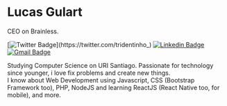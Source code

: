 # Lucas Gulart
CEO on Brainless.

[![Twitter Badge](https://img.shields.io/badge/-@tridentinho_-6633cc?style=flat-square&labelColor=6633cc&logo=twitter&logoColor=white&link=https://twitter.com/tridentinho_)](https://twitter.com/tridentinho_) 
[![Linkedin Badge](https://img.shields.io/badge/-Lucas%20Gulart-6633cc?style=flat-square&logo=Linkedin&logoColor=white&link=https://www.linkedin.com/in/gulartlucas/)](https://www.linkedin.com/in/gulartlucas/) 
[![Gmail Badge](https://img.shields.io/badge/-olucasgulart@gmail.com-6633cc?style=flat-square&logo=Gmail&logoColor=white&link=mailto:olucasgulart@gmail.com)](mailto:olucasgulart@gmail.com)

Studying Computer Science on URI Santiago.
Passionate for technology since younger, i love fix problems and create new things. <br>
I know about Web Development using Javascript, CSS (Bootstrap Framework too), PHP, NodeJS and learning ReactJS (React Native too, for mobile), and more. 

<!--
**tridentinho/tridentinho** is a ✨ _special_ ✨ repository because its `README.md` (this file) appears on your GitHub profile.

"Nothing in this world beats good old persistence. Talent does not surpass. Nothing more common than talented failures. Genius does not overcome. Unrecognized geniuses is practically a cliche. Education does not exceed. The world is full of educated fools. Persistence and determination alone are powerful."
Here are some ideas to get you started:

- 🔭 I’m currently working on ...
- 🌱 I’m currently learning ...
- 👯 I’m looking to collaborate on ...
- 🤔 I’m looking for help with ...
- 💬 Ask me about ...
- 📫 How to reach me: ...
- 😄 Pronouns: ...
- ⚡ Fun fact: ...
-->
